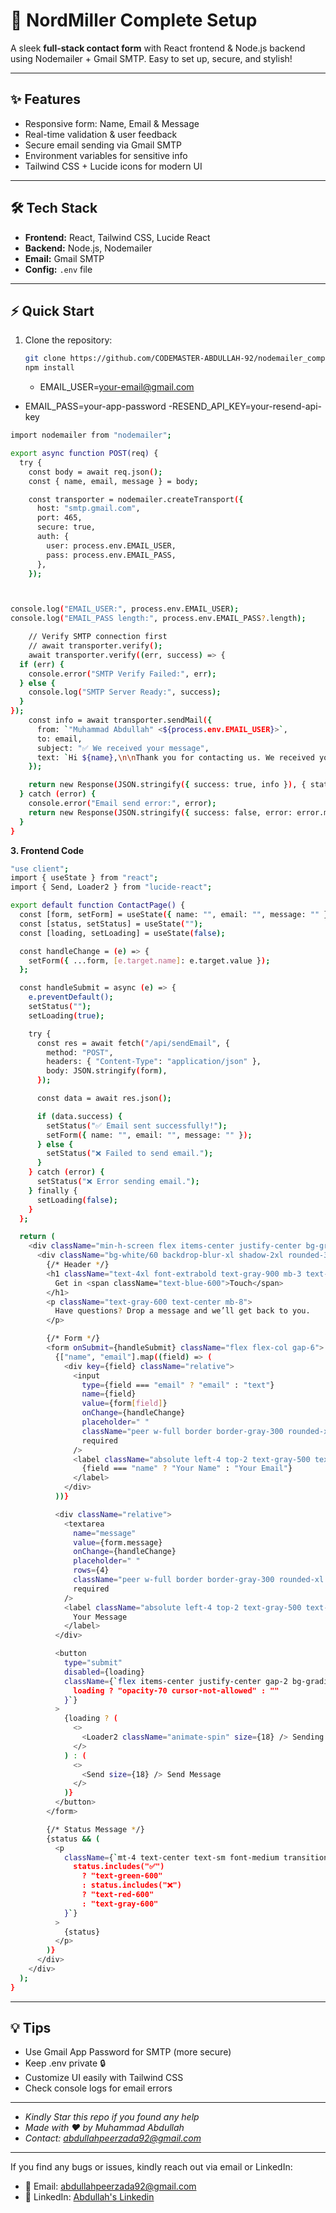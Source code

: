 # 🚀 NordMiller Complete Setup

A sleek **full-stack contact form** with React frontend & Node.js backend using Nodemailer + Gmail SMTP. Easy to set up, secure, and stylish!

---

## ✨ Features

- Responsive form: Name, Email & Message
- Real-time validation & user feedback
- Secure email sending via Gmail SMTP
- Environment variables for sensitive info
- Tailwind CSS + Lucide icons for modern UI

---

## 🛠 Tech Stack

- **Frontend:** React, Tailwind CSS, Lucide React
- **Backend:** Node.js, Nodemailer
- **Email:** Gmail SMTP
- **Config:** `.env` file

---

## ⚡ Quick Start
1. Clone the repository:

   ```bash
   git clone https://github.com/CODEMASTER-ABDULLAH-92/nodemailer_complete_setup.git
   npm install
   ```
   - EMAIL_USER=your-email@gmail.com
- EMAIL_PASS=your-app-password
-RESEND_API_KEY=your-resend-api-key
```bash
import nodemailer from "nodemailer";

export async function POST(req) {
  try {
    const body = await req.json();
    const { name, email, message } = body;

    const transporter = nodemailer.createTransport({
      host: "smtp.gmail.com",
      port: 465,
      secure: true,
      auth: {
        user: process.env.EMAIL_USER,
        pass: process.env.EMAIL_PASS,
      },
    });



console.log("EMAIL_USER:", process.env.EMAIL_USER);
console.log("EMAIL_PASS length:", process.env.EMAIL_PASS?.length);

    // Verify SMTP connection first
    // await transporter.verify();
    await transporter.verify((err, success) => {
  if (err) {
    console.error("SMTP Verify Failed:", err);
  } else {
    console.log("SMTP Server Ready:", success);
  }
});
    const info = await transporter.sendMail({
      from: `"Muhammad Abdullah" <${process.env.EMAIL_USER}>`,
      to: email,
      subject: "✅ We received your message",
      text: `Hi ${name},\n\nThank you for contacting us. We received your message:\n\n"${message}"\n\nWe will get back to you soon.\n\n- Muhammad Abdullah`,
    });

    return new Response(JSON.stringify({ success: true, info }), { status: 200 });
  } catch (error) {
    console.error("Email send error:", error);
    return new Response(JSON.stringify({ success: false, error: error.message }), { status: 500 });
  }
}
```

**3. Frontend Code**
```bash
"use client";
import { useState } from "react";
import { Send, Loader2 } from "lucide-react";

export default function ContactPage() {
  const [form, setForm] = useState({ name: "", email: "", message: "" });
  const [status, setStatus] = useState("");
  const [loading, setLoading] = useState(false);

  const handleChange = (e) => {
    setForm({ ...form, [e.target.name]: e.target.value });
  };

  const handleSubmit = async (e) => {
    e.preventDefault();
    setStatus("");
    setLoading(true);

    try {
      const res = await fetch("/api/sendEmail", {
        method: "POST",
        headers: { "Content-Type": "application/json" },
        body: JSON.stringify(form),
      });

      const data = await res.json();

      if (data.success) {
        setStatus("✅ Email sent successfully!");
        setForm({ name: "", email: "", message: "" });
      } else {
        setStatus("❌ Failed to send email.");
      }
    } catch (error) {
      setStatus("❌ Error sending email.");
    } finally {
      setLoading(false);
    }
  };

  return (
    <div className="min-h-screen flex items-center justify-center bg-gradient-to-br from-blue-50 via-white to-blue-100 px-4">
      <div className="bg-white/60 backdrop-blur-xl shadow-2xl rounded-3xl p-8 md:p-12 w-full max-w-lg border border-white/40 transition-all hover:shadow-blue-100">
        {/* Header */}
        <h1 className="text-4xl font-extrabold text-gray-900 mb-3 text-center">
          Get in <span className="text-blue-600">Touch</span>
        </h1>
        <p className="text-gray-600 text-center mb-8">
          Have questions? Drop a message and we’ll get back to you.
        </p>

        {/* Form */}
        <form onSubmit={handleSubmit} className="flex flex-col gap-6">
          {["name", "email"].map((field) => (
            <div key={field} className="relative">
              <input
                type={field === "email" ? "email" : "text"}
                name={field}
                value={form[field]}
                onChange={handleChange}
                placeholder=" "
                className="peer w-full border border-gray-300 rounded-xl px-4 pt-5 pb-2 text-gray-900 bg-white/50 focus:border-blue-400 focus:ring-2 focus:ring-blue-300 focus:outline-none transition-all"
                required
              />
              <label className="absolute left-4 top-2 text-gray-500 text-sm transition-all peer-placeholder-shown:top-4 peer-placeholder-shown:text-gray-400 peer-placeholder-shown:text-base peer-focus:top-2 peer-focus:text-sm peer-focus:text-blue-500">
                {field === "name" ? "Your Name" : "Your Email"}
              </label>
            </div>
          ))}

          <div className="relative">
            <textarea
              name="message"
              value={form.message}
              onChange={handleChange}
              placeholder=" "
              rows={4}
              className="peer w-full border border-gray-300 rounded-xl px-4 pt-5 pb-2 text-gray-900 bg-white/50 focus:border-blue-400 focus:ring-2 focus:ring-blue-300 focus:outline-none transition-all"
              required
            />
            <label className="absolute left-4 top-2 text-gray-500 text-sm transition-all peer-placeholder-shown:top-4 peer-placeholder-shown:text-gray-400 peer-placeholder-shown:text-base peer-focus:top-2 peer-focus:text-sm peer-focus:text-blue-500">
              Your Message
            </label>
          </div>

          <button
            type="submit"
            disabled={loading}
            className={`flex items-center justify-center gap-2 bg-gradient-to-r from-blue-600 to-blue-500 text-white font-semibold py-3 rounded-xl shadow-lg hover:shadow-xl hover:scale-[1.02] active:scale-95 transition-all ${
              loading ? "opacity-70 cursor-not-allowed" : ""
            }`}
          >
            {loading ? (
              <>
                <Loader2 className="animate-spin" size={18} /> Sending...
              </>
            ) : (
              <>
                <Send size={18} /> Send Message
              </>
            )}
          </button>
        </form>

        {/* Status Message */}
        {status && (
          <p
            className={`mt-4 text-center text-sm font-medium transition-all ${
              status.includes("✅")
                ? "text-green-600"
                : status.includes("❌")
                ? "text-red-600"
                : "text-gray-600"
            }`}
          >
            {status}
          </p>
        )}
      </div>
    </div>
  );
}
```
---
## 💡 Tips
- Use Gmail App Password for SMTP (more secure)
- Keep .env private 🔒
- Customize UI easily with Tailwind CSS
- Check console logs for email errors
---
- *Kindly Star this repo if you found any help*
- *Made with ❤️ by Muhammad Abdullah*
- *Contact: abdullahpeerzada92@gmail.com*
---
If you find any bugs or issues, kindly reach out via email or LinkedIn:
- 📧 Email: abdullahpeerzada92@gmail.com  
- 🔗 LinkedIn: [Abdullah's Linkedin](https://www.linkedin.com/in/muhammad-abdullah-4881b2384/)
